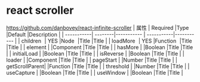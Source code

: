 # react scroller 
https://github.com/danbovey/react-infinite-scroller 
| 属性       | Required |Type |Default |Description |
| -----------| --------|----------- | -----------|----------- |
| children   | YES     |Node         |Title       |Title       |
| loadMore   |  YES    |Function         |Title       |Title       |
| element   |          |Component       |Title       |Title       |
| hasMore   |          |Boolean       |Title       |Title       |
| initialLoad |        |Boolean       |Title       |Title       |
| isReverse   |        |Boolean       |Title       |Title       |
| loader      |        |Component       |Title       |Title       |
| pageStart   |        |Number       |Title       |Title       |
| getScrollParent|     |Function       |Title       |Title       |
| threshold   |        |Number       |Title       |Title       |
| useCapture  |        |Boolean       |Title       |Title       |
| useWindow   |        |Boolean       |Title       |Title       |